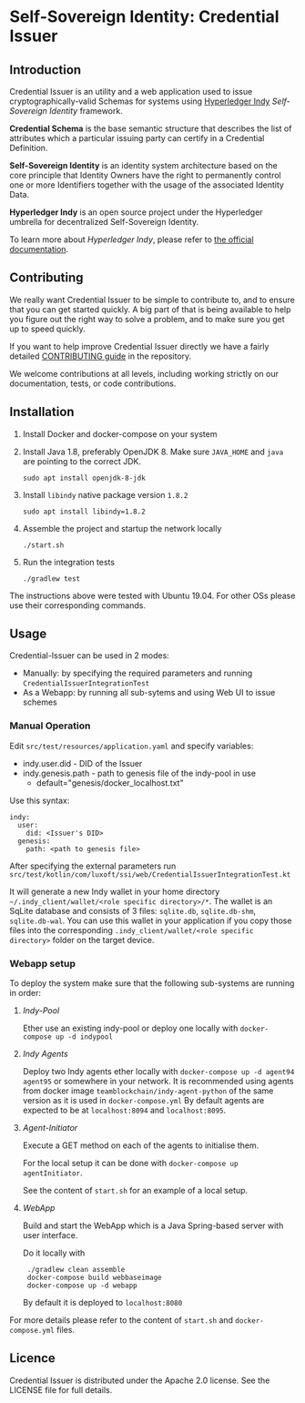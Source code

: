 # Self-Sovereign Identity: Credential Issuer

## Introduction

Credential Issuer is an utility and a web application used to issue
cryptographically-valid Schemas for systems using 
[Hyperledger Indy](https://www.hyperledger.org/projects/hyperledger-indy)
*Self-Sovereign Identity* framework.

**Credential Schema** is the base semantic structure 
that describes the list of attributes which a particular issuing party 
can certify in a Credential Definition.

**Self-Sovereign Identity** is an identity system architecture 
based on the core principle that Identity Owners have the right 
to permanently control one or more Identifiers 
together with the usage of the associated Identity Data.

**Hyperledger Indy** is an open source project 
under the Hyperledger umbrella for decentralized Self-Sovereign Identity.

To learn more about *Hyperledger Indy*, please refer to 
[the official documentation](https://wiki.hyperledger.org/display/indy/Hyperledger+Indy).

## Contributing

We really want Credential Issuer to be simple to contribute to, 
and to ensure that you can get started quickly. 
A big part of that is being available to help you figure out the right way to solve a problem, 
and to make sure you get up to speed quickly.

If you want to help improve Credential Issuer directly 
we have a fairly detailed [CONTRIBUTING guide](CONTRIBUTING.md) in the repository.

We welcome contributions at all levels, including working strictly on our documentation, tests, or code contributions. 

## Installation

1. Install Docker and docker-compose on your system

1. Install Java 1.8, preferably OpenJDK 8.
Make sure `JAVA_HOME` and `java` are pointing to the correct JDK.

    `sudo apt install openjdk-8-jdk`

1. Install `libindy` native package version `1.8.2`

    `sudo apt install libindy=1.8.2`
    
1. Assemble the project and startup the network locally

    `./start.sh`
    
1. Run the integration tests

    `./gradlew test`
    
    
The instructions above were tested with Ubuntu 19.04. For other OSs please use their corresponding commands.

## Usage

Credential-Issuer can be used in 2 modes:
 
- Manually: by specifying the required parameters and running `CredentialIssuerIntegrationTest`
- As a Webapp: by running all sub-sytems and using Web UI to issue schemes 

### Manual Operation

Edit `src/test/resources/application.yaml` and specify variables:

 - indy.user.did - DID of the Issuer
 - indy.genesis.path - path to genesis file of the indy-pool in use 
   - default="genesis/docker_localhost.txt"

Use this syntax:

    indy:
      user:
        did: <Issuer's DID>
      genesis:
        path: <path to genesis file>
        
After specifying the external parameters run `src/test/kotlin/com/luxoft/ssi/web/CredentialIssuerIntegrationTest.kt`

It will generate a new Indy wallet in your home directory `~/.indy_client/wallet/<role specific directory>/*`.
The wallet is an SqLite database and consists of 3 files: `sqlite.db`, `sqlite.db-shm`, `sqlite.db-wal`.
You can use this wallet in your application if you copy those files 
into the corresponding `.indy_client/wallet/<role specific directory>` folder on the target device.

### Webapp setup

To deploy the system make sure that the following sub-systems are running in order:

1. *Indy-Pool*

    Ether use an existing indy-pool or deploy one locally with `docker-compose up -d indypool`

1. *Indy Agents*

    Deploy two Indy agents ether locally with `docker-compose up -d agent94 agent95` or somewhere in your network. 
    It is recommended using agents from docker image `teamblockchain/indy-agent-python`
    of the same version as it is used in `docker-compose.yml`
    By default agents are expected to be at `localhost:8094` and `localhost:8095`.

1. *Agent-Initiator* 

    Execute a GET method on each of the agents to initialise them.
    
    For the local setup it can be done with `docker-compose up agentInitiator`.
    
    See the content of `start.sh` for an example of a local setup.

1. *WebApp*

    Build and start the WebApp which is a Java Spring-based server with user interface. 
    
    Do it locally with 
    
        ./gradlew clean assemble
        docker-compose build webbaseimage
        docker-compose up -d webapp
        
    By default it is deployed to `localhost:8080`
        
        
For more details please refer to the content of `start.sh` and `docker-compose.yml` files.


## Licence

Credential Issuer is distributed under the Apache 2.0 license. See the LICENSE file for full details.
